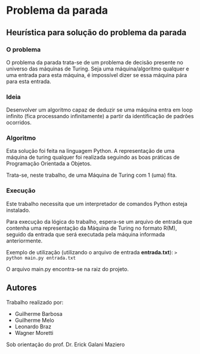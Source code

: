 # Problema da parada

## Heurística para solução do problema da parada
### O problema
O problema da parada trata-se de um problema de decisão presente no universo das máquinas de Turing. Seja uma máquina/algoritmo qualquer e uma entrada para esta máquina, é impossível dizer se essa máquina pára para esta entrada. 

### Ideia
Desenvolver um algoritmo capaz de deduzir se uma máquina entra em loop infinito (fica processando infinitamente) a partir da identificação de padrões ocorridos.

### Algoritmo
Esta solução foi feita na linguagem Python. A representação de uma máquina de turing qualquer foi realizada seguindo as boas práticas de Programação Orientada a Objetos. 

Trata-se, neste trabalho, de uma Máquina de Turing com 1 (uma) fita.

### Execução
Este trabalho necessita que um interpretador de comandos Python esteja instalado. 

Para execução da lógica do trabalho, espera-se um arquivo de entrada que contenha uma representação da Máquina de Turing no formato R(M), seguido da entrada que será executada pela máquina informada anteriormente.

Exemplo de utilização (utilizando o arquivo de entrada **entrada.txt**):
`> python main.py entrada.txt`

O arquivo main.py encontra-se na raiz do projeto.

## Autores
Trabalho realizado por:

* Guilherme Barbosa
* Guilherme Melo
* Leonardo Braz
* Wagner Moretti

Sob orientação do prof. Dr. Erick Galani Maziero

